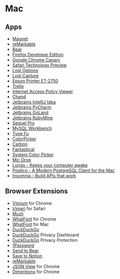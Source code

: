 # Mac

## Apps

* [Magnet](https://magnet.crowdcafe.com)
* [reMarkable](https://my.remarkable.com)
* [Bear](https://bear.app)
* [Firefox Developer Edition](https://www.mozilla.org/en-US/firefox/developer)
* [Google Chrome Canary](https://www.google.com/chrome/canary)
* [Safari Technology Preview](https://developer.apple.com/safari/technology-preview)
* [Logi Options](https://support.logi.com)
* [Logi Capture](https://support.logi.com)
* [Epson Printer ET-2750](http://epson.sn)
* [Trello](https://trello.com/platforms)
* [Internet Access Policy Viewer](https://obdev.at/products/iapviewer)
* [Chand](https://apps.apple.com/au/app/chand/id1524200188)
* [Jetbrains IntelliJ Idea](https://www.jetbrains.com/idea)
* [Jetbrains PyCharm](https://www.jetbrains.com/pycharm)
* [Jetbrains GoLand](https://www.jetbrains.com/go/)
* [Jetbrains RubyMine](https://www.jetbrains.com/ruby/)
* [Sequel Pro](https://sequelpro.com)
* [MySQL Workbench](https://www.mysql.com/products/workbench/)
* [Type Fu](https://type-fu.com)
* [ColorPicker](http://www.northernspysoftware.com/software/colorpicker)
* [Carbon](https://carbon.now.sh)
* [Fantastical](https://flexibits.com/fantastical)
* [System Color Picker](https://apps.apple.com/app/id1545870783)
* [Mic Drop](https://getmicdrop.com)
* [Lungo - Keeps your computer awake](https://sindresorhus.com/lungo)
* [Postico - A Modern PostgreSQL Client for the Mac](https://eggerapps.at/postico/)
* [Insomnia - Build APIs that work](https://insomnia.rest/)

## Browser Extensions

* [Vimium](https://github.com/philc/vimium) for Chrome
* [Vimari](https://github.com/televator-apps/vimari) for Safari
* [Muzli](https://muz.li)
* [WhatFont](https://chrome.google.com/webstore/detail/whatfont/jabopobgcpjmedljpbcaablpmlmfcogm) for Chrome
* [WhatFont](https://apps.apple.com/us/app/whatfont/id1437138382?mt=12) for Mac
* [DuckDuckGo](https://duckduckgo.com/app)
* [DuckDuckGo](https://duckduckgo.com/app) Privacy Dashboard
* [DuckDuckGo](https://duckduckgo.com/app) Privacy Protection
* [1Password](https://1password.com/downloads)
* [Send to Bear](https://bear.app/faq/Extensions/Browser%20extensions)
* [Save to Notion](https://www.notion.so/web-clipper)
* [reMarkable](https://my.remarkable.com)
* [JSON View](https://chrome.google.com/webstore/detail/jsonview/chklaanhfefbnpoihckbnefhakgolnmc) for Chrome
* [Dimentions](https://chrome.google.com/webstore/detail/dimensions/baocaagndhipibgklemoalmkljaimfdj) for Chrome
